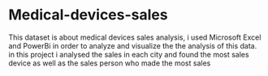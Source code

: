 # Medical-devices-sales
This dataset is about medical devices sales analysis, i used Microsoft Excel and PowerBi in order to analyze and visualize the the analysis of this data.
in this project i analysed the sales in each city and found the most sales device as well as the sales person who made the most sales
